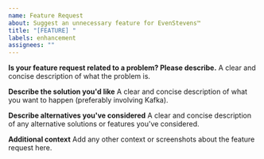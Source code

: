 ```yaml
---
name: Feature Request
about: Suggest an unnecessary feature for EvenStevens™
title: "[FEATURE] "
labels: enhancement
assignees: ""
---
```


**Is your feature request related to a problem? Please describe.**
A clear and concise description of what the problem is.

**Describe the solution you'd like**
A clear and concise description of what you want to happen (preferably involving Kafka).

**Describe alternatives you've considered**
A clear and concise description of any alternative solutions or features you've considered.

**Additional context**
Add any other context or screenshots about the feature request here.
